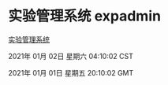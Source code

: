 # 实验管理系统 expadmin
[实验管理系统](http://58.48.55.167:56808/expadmin-782313d2-e1b1-4ea7-932e-3a55e6a1a4d0/)

2021年 01月 02日 星期六 04:10:02 CST

2021年 01月 01日 星期五 20:10:02 GMT
